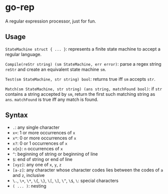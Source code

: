 # go-rep
A regular expression processor, just for fun.

## Usage

`StateMachine struct { ... }`: represents a finite state machine to accept a regular language.

`Compile(reStr string) (sm StateMachine, err error)`: parse a regex string `reStr` and create an equivalent state machine `sm`.

`Test(sm StateMachine, str string) bool`: returns true iff `sm` accepts `str`.

`Match(sm StateMachine, str string) (ans string, matchFound bool)`: if `str` contains a string accepted by `sm`, return the first such matching string as `ans`. `matchFound` is true iff any match is found.

## Syntax
- `.`: any single character
- `x+`: 1 or more occurrences of `x`
- `x*`: 0 or more occurrences of `x`
- `x?`: 0 or 1 occurrences of `x`
- `x{n}`: `n` occurrences of `x`
- `^`: beginning of string or beginning of line
- `$`: end of string or end of line
- `[xyz]`: any one of `x`, `y`, `z`
- `[a-z]`: any character whose character codes lies between the codes of `a` and `z`, inclusive
- `\.`, `\+`, `\*`, `\{`, `\}`, `\[`, `\]`, `\^`, `\$`, `\`: special characters
- `( ... )`: nesting
